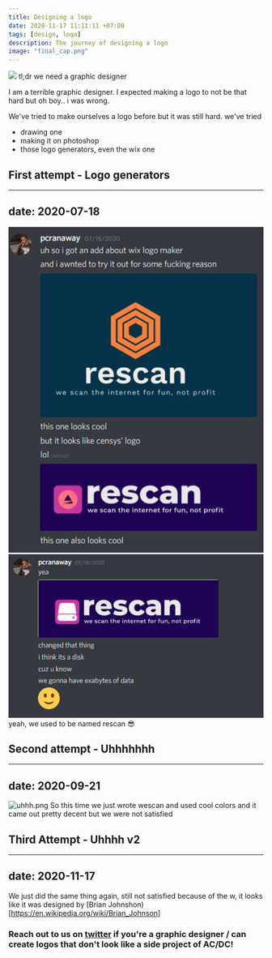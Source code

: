```yaml
---
title: Designing a logo
date: 2020-11-17 11:11:11 +07:00
tags: [design, logo]
description: The journey of designing a logo
image: "final_cap.png"
---
```



![](photoshop.gif)
tl;dr we need a graphic designer

I am a terrible graphic designer. I expected making a logo to not be that hard but oh boy.. i was wrong.

We've tried to make ourselves a logo before but it was still hard. we've tried
- drawing one
- making it on photoshop
- those logo generators, even the wix one

## First attempt - Logo generators
---
date: 2020-07-18
---
![](first_attempt.png)
![](first_attempt_2.png)
yeah, we used to be named rescan :sunglasses:

## Second attempt - Uhhhhhhh
---
date: 2020-09-21
---
![uhhh.png]()
So this time we just wrote wescan and used cool colors and it came out pretty decent but we were not satisfied

## Third Attempt - Uhhhh v2
---
date: 2020-11-17
---
We just did the same thing again, still not satisfied because of the w, it looks like it was designed by [Brian Johnshon)[https://en.wikipedia.org/wiki/Brian_Johnson]

### Reach out to us on [twitter](https://twitter.com/wescanRS) if you're a graphic designer / can create logos that don't look like a side project of AC/DC!

